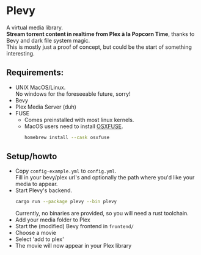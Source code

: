 # Plevy

A virtual media library.  
**Stream torrent content in realtime from Plex à la Popcorn Time**, thanks to Bevy and dark file system magic.  
This is mostly just a proof of concept, but could be the start of something interesting.

## Requirements:
- UNIX 
  MacOS/Linux.  
  No windows for the foreseeable future, sorry!
- Bevy
- Plex Media Server (duh)
- FUSE  
  - Comes preinstalled with most linux kernels.  
  - MacOS users need to install [OSXFUSE](https://osxfuse.github.io/).
    ```bash
    homebrew install --cask osxfuse
    ```

## Setup/howto

- Copy `config-example.yml` to `config.yml`.  
  Fill in your bevy/plex url's and optionally the path where you'd like your media to appear.
- Start Plevy's backend.
  ```bash
  cargo run --package plevy --bin plevy
  ```
  Currently, no binaries are provided, so you will need a rust toolchain.
- Add your media folder to Plex
- Start the (modified) Bevy frontend in `frontend/`
- Choose a movie
- Select 'add to plex'
- The movie will now appear in your Plex library